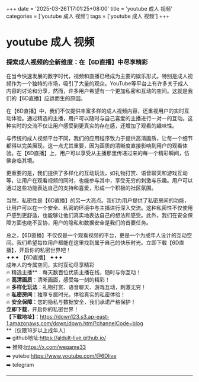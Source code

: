 +++
date = '2025-03-26T17:01:25+08:00'
title = 'youtube 成人 视频'
categories = ['youtube 成人 视频']
tags = ['youtube 成人 视频']
+++

# youtube 成人 视频

### 探索成人视频的全新维度：在【6D直播】中尽享精彩

在当今快速发展的数字时代，视频和直播已经成为主要的娱乐形式。特别是成人视频作为一个独特的市场，吸引了大量的观众。YouTube等平台上有许多关于成人内容的讨论和分享，然而，许多用户希望有一个更加私密和互动的空间。这就是我们的【6D直播】应运而生的原因。

在【6D直播】中，我们不仅提供丰富多样的成人视频内容，还重视用户的实时互动体验。通过精选的主播，用户可以随时与自己喜爱的主播进行一对一的互动。这种实时的交流不仅让用户感受到更真实的存在感，还增加了观看的趣味性。

与传统的成人视频平台不同，我们的应用程序致力于提供高清画质，让每一个细节都得以完美展现。这一点尤其重要，因为画质的清晰度直接影响到用户的观看体验。在【6D直播】上，用户可以享受从主播那里传递过来的每一个精彩瞬间，仿佛身临其境。

更重要的是，我们提供了多样化的互动玩法，如礼物打赏、语音聊天和游戏互动等，让用户在观看视频的同时，也能参与其中，享受无穷的刺激与乐趣。用户可以通过这些功能表达自己的支持和喜爱，形成一个积极的社区氛围。

当然，私密性是【6D直播】的另一大亮点。我们为用户提供了私密房间的功能，让用户可以在一个安全、私密的环境中与主播进行深入交流。这种私密性不仅使用户感到更舒适，也能够让他们真实地表达自己的想法和感受。此外，我们在安全保障方面也绝不妥协，用户的隐私和数据安全是我们的首要任务。

总之，【6D直播】不仅仅是一个观看视频的平台，更是一个为成年人设计的互动空间。我们希望每位用户都能在这里找到属于自己的快乐时光。立即下载【6D直播】，开启你的私密世界吧！  
✦✦✦ 【6D直播】 ✦✦✦  
成年人的专属空间，实时互动尽享精彩  
🔥 精选主播**：每天数百位优质主播在线，随时与你互动！  
🔥 **高清画质**：清晰画面，感受每一刻的精彩！  
🔥 **多样化玩法**：礼物打赏、语音聊天、游戏互动，刺激无穷！  
🔥 **私密房间**：独享专属时光，体验真实的私密体验！  
🔥 **安全保障**：您的隐私与数据安全，我们承诺严格保护！  
**立即下载**，开启你的私密世界！  
**【下载地址】**：https://down123.s3.ap-east-1.amazonaws.com/down/down.html?channelCode=blog  
**（仅限18岁以上成年人）  
➡️ github地址:https://aldult-live.github.io/  
➡️ 推特:https://x.com/wegame33  
➡️ yutebe:https://www.youtube.com/@6Dlive  
➡️ telegram  

---
